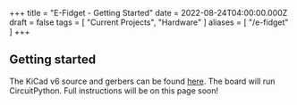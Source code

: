 +++
title = "E-Fidget - Getting Started"
date = 2022-08-24T04:00:00.000Z
draft = false
tags = [ "Current Projects", "Hardware" ]
aliases = [ "/e-fidget" ]
+++

## Getting started

The KiCad v6 source and gerbers can be found [here](https://github.com/2231puppy/E-Fidget). The board will run CircuitPython.
Full instructions will be on this page soon!
